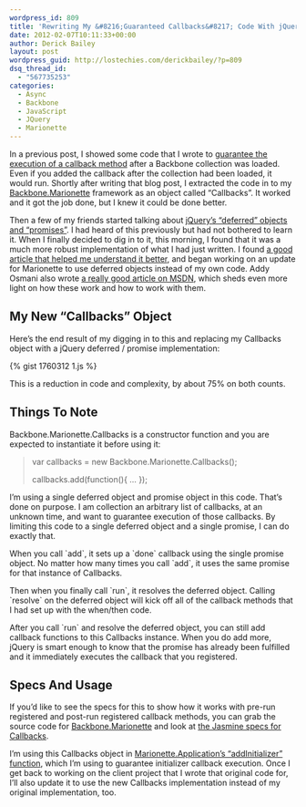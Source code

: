 ```yaml
---
wordpress_id: 809
title: 'Rewriting My &#8216;Guaranteed Callbacks&#8217; Code With jQuery Deferred'
date: 2012-02-07T10:11:33+00:00
author: Derick Bailey
layout: post
wordpress_guid: http://lostechies.com/derickbailey/?p=809
dsq_thread_id:
  - "567735253"
categories:
  - Async
  - Backbone
  - JavaScript
  - JQuery
  - Marionette
---
```

In a previous post, I showed some code that I wrote to [guarantee the execution of a callback method](https://lostechies.com/derickbailey/2012/02/03/get-a-model-from-a-backbone-collection-without-knowing-if-the-collection-is-loaded/) after a Backbone collection was loaded. Even if you added the callback after the collection had been loaded, it would run. Shortly after writing that blog post, I extracted the code in to my [Backbone.Marionette](https://github.com/derickbailey/backbone.marionette) framework as an object called &#8220;Callbacks&#8221;. It worked and it got the job done, but I knew it could be done better.

Then a few of my friends started talking about [jQuery&#8217;s &#8220;deferred&#8221; objects and &#8220;promises&#8221;](http://api.jquery.com/category/deferred-object/). I had heard of this previously but had not bothered to learn it. When I finally decided to dig in to it, this morning, I found that it was a much more robust implementation of what I had just written. I found [a good article that helped me understand it better](http://www.erichynds.com/jquery/using-deferreds-in-jquery/), and began working on an update for Marionette to use deferred objects instead of my own code. Addy Osmani also wrote [a really good article on MSDN](http://msdn.microsoft.com/en-us/scriptjunkie/gg723713), which sheds even more light on how these work and how to work with them.

## My New &#8220;Callbacks&#8221; Object

Here&#8217;s the end result of my digging in to this and replacing my Callbacks object with a jQuery deferred / promise implementation:

{% gist 1760312 1.js %}

This is a reduction in code and complexity, by about 75% on both counts.

## Things To Note

Backbone.Marionette.Callbacks is a constructor function and you are expected to instantiate it before using it:

> var callbacks = new Backbone.Marionette.Callbacks();
> 
> callbacks.add(function(){ … });

I&#8217;m using a single deferred object and promise object in this code. That&#8217;s done on purpose. I am collection an arbitrary list of callbacks, at an unknown time, and want to guarantee execution of those callbacks. By limiting this code to a single deferred object and a single promise, I can do exactly that.

When you call \`add\`, it sets up a \`done\` callback using the single promise object. No matter how many times you call \`add\`, it uses the same promise for that instance of Callbacks.

Then when you finally call \`run\`, it resolves the deferred object. Calling \`resolve\` on the deferred object will kick off all of the callback methods that I had set up with the when/then code.

After you call \`run\` and resolve the deferred object, you can still add callback functions to this Callbacks instance. When you do add more, jQuery is smart enough to know that the promise has already been fulfilled and it immediately executes the callback that you registered.

## Specs And Usage

If you&#8217;d like to see the specs for this to show how it works with pre-run registered and post-run registered callback methods, you can grab the source code for [Backbone.Marionette](https://github.com/derickbailey/backbone.marionette) and look at [the Jasmine specs for Callbacks](https://github.com/derickbailey/backbone.marionette/blob/master/spec/javascripts/callbacks.spec.js).

I&#8217;m using this Callbacks object in [Marionette.Application&#8217;s &#8220;addInitializer&#8221; function](https://github.com/derickbailey/backbone.marionette/blob/master/backbone.marionette.js#L414-423), which I&#8217;m using to guarantee initializer callback execution. Once I get back to working on the client project that I wrote that original code for, I&#8217;ll also update it to use the new Callbacks implementation instead of my original implementation, too.
